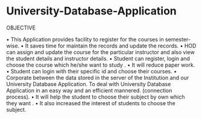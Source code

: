 # University-Database-Application

OBJECTIVE

•	This Application provides facility to register for the courses in semester-wise. 
•	 It saves time for maintain the records and update the records.
•	HOD can assign and update the course for the particular instructor and also view the student details and instructor details.
•	Student can register, login and choose the course which he/she want to study .
•	It will reduce paper work.
•	Student can login with their specific id and choose their courses. 
•	Corporate between the data stored in the server of the Institution and our University Database Application. To deal with University Database Application in an easy way and an efficient mannered. (connection process). 
•	It will help the student to choose their subject by own which they want . 
•	It also increased the interest of students to choose the subject.



